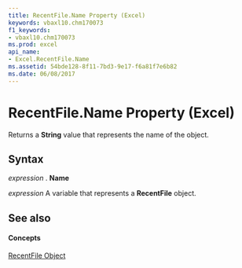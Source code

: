 ```yaml
---
title: RecentFile.Name Property (Excel)
keywords: vbaxl10.chm170073
f1_keywords:
- vbaxl10.chm170073
ms.prod: excel
api_name:
- Excel.RecentFile.Name
ms.assetid: 54bde128-8f11-7bd3-9e17-f6a81f7e6b82
ms.date: 06/08/2017
---
```



# RecentFile.Name Property (Excel)

Returns a **String** value that represents the name of the object.


## Syntax

 _expression_ . **Name**

 _expression_ A variable that represents a **RecentFile** object.


## See also


#### Concepts


[RecentFile Object](recentfile-object-excel.md)


